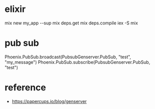 # elixir

mix new my_app --sup
mix deps.get
mix deps.compile
iex -S mix

# pub sub

Phoenix.PubSub.broadcast(PubsubGenserver.PubSub, "test", "my_message")
Phoenix.PubSub.subscribe(PubsubGenserver.PubSub, "test")

# reference

- https://papercups.io/blog/genserver
